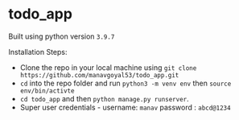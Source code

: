 # todo_app

Built using python version `3.9.7`

Installation Steps:
 - Clone the repo in your local machine using `git clone https://github.com/manavgoyal53/todo_app.git `
 - `cd` into the repo folder and run `python3 -m venv env` then `source env/bin/activte`
 - `cd todo_app` and then `python manage.py runserver`.
 - Super user credentials - username: `manav` password : `abcd@1234`
